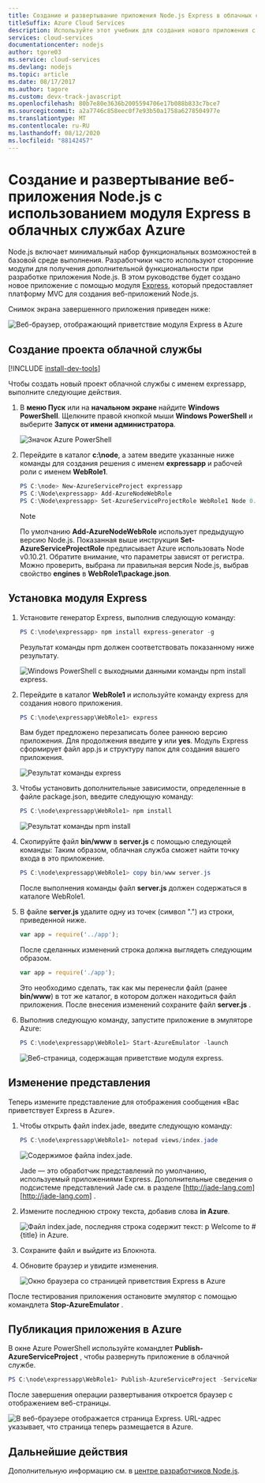 ```yaml
---
title: Создание и развертывание приложения Node.js Express в облачных службах Azure
titleSuffix: Azure Cloud Services
description: Используйте этот учебник для создания нового приложения с помощью модуля Express, который предоставляет платформу MVC для создания веб-приложений Node.js.
services: cloud-services
documentationcenter: nodejs
author: tgore03
ms.service: cloud-services
ms.devlang: nodejs
ms.topic: article
ms.date: 08/17/2017
ms.author: tagore
ms.custom: devx-track-javascript
ms.openlocfilehash: 80b7e80e3636b2005594706e17b088b833c7bce7
ms.sourcegitcommit: a2a7746c858eec0f7e93b50a1758a6278504977e
ms.translationtype: MT
ms.contentlocale: ru-RU
ms.lasthandoff: 08/12/2020
ms.locfileid: "88142457"
---
```

# <a name="build-and-deploy-a-nodejs-web-application-using-express-on-an-azure-cloud-services"></a>Создание и развертывание веб-приложения Node.js с использованием модуля Express в облачных службах Azure

Node.js включает минимальный набор функциональных возможностей в базовой среде выполнения.
Разработчики часто используют сторонние модули для получения дополнительной функциональности при разработке приложения Node.js. В этом руководстве будет создано новое приложение с помощью модуля [Express](https://github.com/expressjs/express), который предоставляет платформу MVC для создания веб-приложений Node.js.

Снимок экрана завершенного приложения приведен ниже:

![Веб-браузер, отображающий приветствие модуля Express в Azure](./media/cloud-services-nodejs-develop-deploy-express-app/node36.png)

## <a name="create-a-cloud-service-project"></a>Создание проекта облачной службы
[!INCLUDE [install-dev-tools](../../includes/install-dev-tools.md)]

Чтобы создать новый проект облачной службы с именем expressapp, выполните следующие действия.

1. В **меню Пуск** или на **начальном экране** найдите **Windows PowerShell**. Щелкните правой кнопкой мыши **Windows PowerShell** и выберите **Запуск от имени администратора**.

    ![Значок Azure PowerShell](./media/cloud-services-nodejs-develop-deploy-express-app/azure-powershell-start.png)
2. Перейдите в каталог **c:\\node**, а затем введите указанные ниже команды для создания решения с именем **expressapp** и рабочей роли с именем **WebRole1**.

   ```powershell
   PS C:\node> New-AzureServiceProject expressapp
   PS C:\Node\expressapp> Add-AzureNodeWebRole
   PS C:\Node\expressapp> Set-AzureServiceProjectRole WebRole1 Node 0.10.21
   ```

   > [!NOTE]
   > По умолчанию **Add-AzureNodeWebRole** использует предыдущую версию Node.js. Показанная выше инструкция **Set-AzureServiceProjectRole** предписывает Azure использовать Node v0.10.21.  Обратите внимание, что параметры зависят от регистра.  Можно проверить, выбрана ли правильная версия Node.js, выбрав свойство **engines** в **WebRole1\package.json**.
>
>

## <a name="install-express"></a>Установка модуля Express
1. Установите генератор Express, выполнив следующую команду:

    ```powershell
    PS C:\node\expressapp> npm install express-generator -g
    ```

    Результат команды npm должен соответствовать показанному ниже результату.

    ![Windows PowerShell с выходными данными команды npm install express.](./media/cloud-services-nodejs-develop-deploy-express-app/express-g.png)
2. Перейдите в каталог **WebRole1** и используйте команду express для создания нового приложения.

    ```powershell
    PS C:\node\expressapp\WebRole1> express
    ```

    Вам будет предложено перезаписать более раннюю версию приложения. Для продолжения введите **y** или **yes**. Модуль Express сформирует файл app.js и структуру папок для создания вашего приложения.

    ![Результат команды express](./media/cloud-services-nodejs-develop-deploy-express-app/node23.png)
3. Чтобы установить дополнительные зависимости, определенные в файле package.json, введите следующую команду:

    ```powershell
    PS C:\node\expressapp\WebRole1> npm install
    ```

   ![Результат команды npm install](./media/cloud-services-nodejs-develop-deploy-express-app/node26.png)
4. Скопируйте файл **bin/www** в **server.js** с помощью следующей команды: Таким образом, облачная служба сможет найти точку входа в это приложение.

    ```powershell
    PS C:\node\expressapp\WebRole1> copy bin/www server.js
    ```

   После выполнения команды файл **server.js** должен содержаться в каталоге WebRole1.
5. В файле **server.js** удалите одну из точек (символ ".") из строки, приведенной ниже.

    ```js
    var app = require('../app');
    ```

   После сделанных изменений строка должна выглядеть следующим образом.

    ```js
    var app = require('./app');
    ```

   Это необходимо сделать, так как мы перенесли файл (ранее **bin/www**) в тот же каталог, в котором должен находиться файл приложения. После внесения изменений сохраните файл **server.js** .
6. Выполнив следующую команду, запустите приложение в эмуляторе Azure:

    ```powershell
    PS C:\node\expressapp\WebRole1> Start-AzureEmulator -launch
    ```

    ![Веб-страница, содержащая приветствие модуля express.](./media/cloud-services-nodejs-develop-deploy-express-app/node28.png)

## <a name="modifying-the-view"></a>Изменение представления
Теперь измените представление для отображения сообщения «Вас приветствует Express в Azure».

1. Чтобы открыть файл index.jade, введите следующую команду:

    ```powershell
    PS C:\node\expressapp\WebRole1> notepad views/index.jade
    ```

   ![Содержимое файла index.jade.](./media/cloud-services-nodejs-develop-deploy-express-app/getting-started-19.png)

   Jade — это обработчик представлений по умолчанию, используемый приложениями Express. Дополнительные сведения о подсистеме представлений Jade см. в разделе [http://jade-lang.com][http://jade-lang.com] .
2. Измените последнюю строку текста, добавив слова **in Azure**.

   ![Файл index.jade, последняя строка содержит текст: p Welcome to \#{title} in Azure.](./media/cloud-services-nodejs-develop-deploy-express-app/node31.png)
3. Сохраните файл и выйдите из Блокнота.
4. Обновите браузер и увидите изменения.

   ![Окно браузера со страницей приветствия Express в Azure](./media/cloud-services-nodejs-develop-deploy-express-app/node32.png)

После тестирования приложения остановите эмулятор с помощью командлета **Stop-AzureEmulator** .

## <a name="publishing-the-application-to-azure"></a>Публикация приложения в Azure
В окне Azure PowerShell используйте командлет **Publish-AzureServiceProject** , чтобы развернуть приложение в облачной службе.

```powershell
PS C:\node\expressapp\WebRole1> Publish-AzureServiceProject -ServiceName myexpressapp -Location "East US" -Launch
```

После завершения операции развертывания откроется браузер с отображением веб-страницы.

![В веб-браузере отображается страница Express. URL-адрес указывает, что страница теперь размещается в Azure.](./media/cloud-services-nodejs-develop-deploy-express-app/node36.png)

## <a name="next-steps"></a>Дальнейшие действия
Дополнительную информацию см. в [центре разработчиков Node.js](https://docs.microsoft.com/azure/developer/javascript/).

[Node.js Web Application]: https://www.windowsazure.com/develop/nodejs/tutorials/getting-started/
[Express]: https://expressjs.com/
[http://jade-lang.com]: http://jade-lang.com






